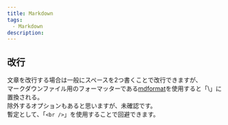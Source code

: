 ```yaml
---
title: Markdown
tags:
　- Markdown
description:
---
```


## 改行

文章を改行する場合は一般にスペースを2つ書くことで改行できますが、<br />
マークダウンファイル用のフォーマッターである[mdformat](https://pypi.org/project/mdformat/)を使用すると「\\」に置換される。<br />
除外するオプションもあると思いますが、未確認です。<br />
暫定として、「`<br />`」を使用することで回避できます。
